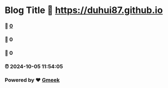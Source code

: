 # Blog Title :link: https://duhui87.github.io 
### :page_facing_up: [0](https://duhui87.github.io/tag.html) 
### :speech_balloon: 0 
### :hibiscus: 0 
### :alarm_clock: 2024-10-05 11:54:05 
### Powered by :heart: [Gmeek](https://github.com/Meekdai/Gmeek)
